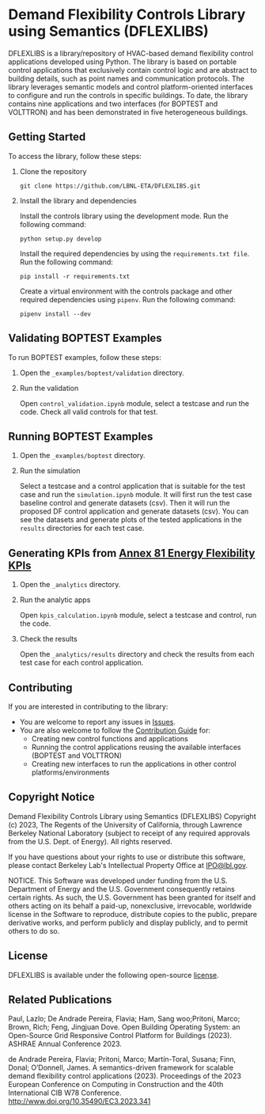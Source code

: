 # Demand Flexibility Controls Library using Semantics (DFLEXLIBS)

DFLEXLIBS is a library/repository of HVAC-based demand flexibility control applications developed using Python. The library is based on portable control applications that exclusively contain control logic and are abstract to building details, such as point names and communication protocols. The library leverages semantic models and control platform-oriented interfaces to configure and run the controls in specific buildings. To date, the library contains nine applications and two interfaces (for BOPTEST and VOLTTRON) and has been demonstrated in five heterogeneous buildings.

## Getting Started 

To access the library, follow these steps:

1. Clone the repository
   ``` 
   git clone https://github.com/LBNL-ETA/DFLEXLIBS.git 
   ```

2. Install the library and dependencies

   Install the controls library using the development mode. Run the following command:

   ```
   python setup.py develop
   ```

   Install the required dependencies by using the `requirements.txt file`. Run the following command:

   ```
   pip install -r requirements.txt
   ``` 

   Create a virtual environment with the controls package and other required dependencies using `pipenv`. Run the following command:

   ``` 
   pipenv install --dev
   ```

## Validating BOPTEST Examples

To run BOPTEST examples, follow these steps:

1. Open the `_examples/boptest/validation` directory.

2. Run the validation

   Open `control_validation.ipynb` module, select a testcase and run the code. Check all valid controls for that test.

## Running BOPTEST Examples

1. Open the `_examples/boptest` directory.

2. Run the simulation

   Select a testcase and a control application that is suitable for the test case and run the `simulation.ipynb` module. It will first run the test case baseline control and generate datasets (csv). Then it will run the proposed DF control application and generate datasets (csv). You can see the datasets and generate plots of the tested applications in the `results` directories for each test case. 

## Generating KPIs from [Annex 81 Energy Flexibility KPIs](https://github.com/HichamJohra/energy_flexibility_kpis)

1. Open the `_analytics` directory.

2. Run the analytic apps

   Open `kpis_calculation.ipynb` module, select a testcase and control, run the code. 

3. Check the results

   Open the `_analytics/results` directory and check the results from each test case for each control application.


## Contributing

If you are interested in contributing to the library:

- You are welcome to report any issues in [Issues](https://github.com/LBNL-ETA/DFLEXLIBS/issues).
- You are also welcome to follow the [Contribution Guide](https://github.com/LBNL-ETA/DFLEXLIBS/edit/main/doc) for:
   - Creating new control functions and applications
   - Running the control applications reusing the available interfaces (BOPTEST and VOLTTRON)
   - Creating new interfaces to run the applications in other control platforms/environments


## Copyright Notice

Demand Flexibility Controls Library using Semantics (DFLEXLIBS) 
Copyright (c) 2023, The Regents of the University of California,
through Lawrence Berkeley National Laboratory (subject to receipt of
any required approvals from the U.S. Dept. of Energy). All rights reserved.

If you have questions about your rights to use or distribute this software,
please contact Berkeley Lab's Intellectual Property Office at
IPO@lbl.gov.

NOTICE.  This Software was developed under funding from the U.S. Department
of Energy and the U.S. Government consequently retains certain rights.  As
such, the U.S. Government has been granted for itself and others acting on
its behalf a paid-up, nonexclusive, irrevocable, worldwide license in the
Software to reproduce, distribute copies to the public, prepare derivative 
works, and perform publicly and display publicly, and to permit others to do so.

## License

DFLEXLIBS is available under the following open-source [license](https://github.com/LBNL-ETA/DFLEXLIBS/edit/main/License.txt).

## Related Publications

Paul, Lazlo; De Andrade Pereira, Flavia; Ham, Sang woo;Pritoni, Marco; Brown, Rich; Feng, Jingjuan Dove. Open Building Operating System: an Open-Source Grid Responsive Control Platform for Buildings (2023). ASHRAE Annual Conference 2023.

de Andrade Pereira, Flavia; Pritoni, Marco; Martín-Toral, Susana; Finn, Donal; O’Donnell, James. A semantics-driven framework for scalable demand flexibility control applications (2023). Proceedings of the 2023 European Conference on Computing in Construction and the 40th International CIB W78 Conference.
http://www.doi.org/10.35490/EC3.2023.341
